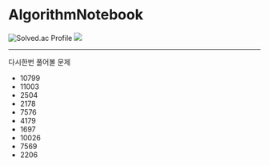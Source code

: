 # AlgorithmNotebook

![Solved.ac Profile](http://mazassumnida.wtf/api/v2/generate_badge?boj=toddlf0614)
<img src="http://mazandi.herokuapp.com/api?handle=toddlf0614&theme=dark"/>


---
다시한번 풀어볼 문제
- 10799
- 11003
- 2504
- 2178
- 7576
- 4179
- 1697
- 10026
- 7569
- 2206